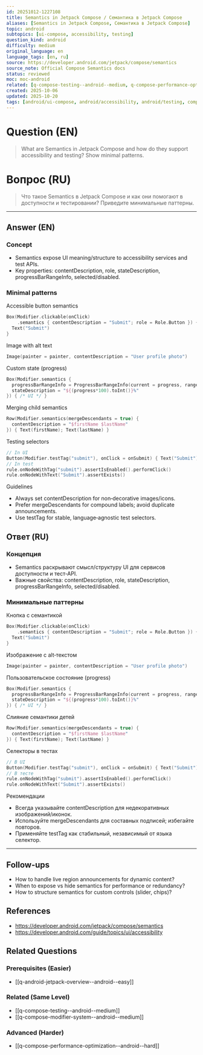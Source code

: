 ```yaml
---
id: 20251012-1227108
title: Semantics in Jetpack Compose / Семантика в Jetpack Compose
aliases: [Semantics in Jetpack Compose, Семантика в Jetpack Compose]
topic: android
subtopics: [ui-compose, accessibility, testing]
question_kind: android
difficulty: medium
original_language: en
language_tags: [en, ru]
source: https://developer.android.com/jetpack/compose/semantics
source_note: Official Compose Semantics docs
status: reviewed
moc: moc-android
related: [q-compose-testing--android--medium, q-compose-performance-optimization--android--hard, q-compose-modifier-system--android--medium]
created: 2025-10-06
updated: 2025-10-20
tags: [android/ui-compose, android/accessibility, android/testing, compose/semantics, difficulty/medium]
---
```

# Question (EN)
> What are Semantics in Jetpack Compose and how do they support accessibility and testing? Show minimal patterns.

# Вопрос (RU)
> Что такое Semantics в Jetpack Compose и как они помогают в доступности и тестировании? Приведите минимальные паттерны.

---

## Answer (EN)

### Concept
- Semantics expose UI meaning/structure to accessibility services and test APIs.
- Key properties: contentDescription, role, stateDescription, progressBarRangeInfo, selected/disabled.

### Minimal patterns

Accessible button semantics
```kotlin
Box(Modifier.clickable(onClick)
    .semantics { contentDescription = "Submit"; role = Role.Button }) {
  Text("Submit")
}
```

Image with alt text
```kotlin
Image(painter = painter, contentDescription = "User profile photo")
```

Custom state (progress)
```kotlin
Box(Modifier.semantics {
  progressBarRangeInfo = ProgressBarRangeInfo(current = progress, range = 0f..1f)
  stateDescription = "${(progress*100).toInt()}%"
}) { /* UI */ }
```

Merging child semantics
```kotlin
Row(Modifier.semantics(mergeDescendants = true) {
  contentDescription = "$firstName $lastName"
}) { Text(firstName); Text(lastName) }
```

Testing selectors
```kotlin
// In UI
Button(Modifier.testTag("submit"), onClick = onSubmit) { Text("Submit") }
// In test
rule.onNodeWithTag("submit").assertIsEnabled().performClick()
rule.onNodeWithText("Submit").assertExists()
```

Guidelines
- Always set contentDescription for non‑decorative images/icons.
- Prefer mergeDescendants for compound labels; avoid duplicate announcements.
- Use testTag for stable, language‑agnostic test selectors.

## Ответ (RU)

### Концепция
- Semantics раскрывают смысл/структуру UI для сервисов доступности и тест‑API.
- Важные свойства: contentDescription, role, stateDescription, progressBarRangeInfo, selected/disabled.

### Минимальные паттерны

Кнопка с семантикой
```kotlin
Box(Modifier.clickable(onClick)
    .semantics { contentDescription = "Submit"; role = Role.Button }) {
  Text("Submit")
}
```

Изображение с alt‑текстом
```kotlin
Image(painter = painter, contentDescription = "User profile photo")
```

Пользовательское состояние (progress)
```kotlin
Box(Modifier.semantics {
  progressBarRangeInfo = ProgressBarRangeInfo(current = progress, range = 0f..1f)
  stateDescription = "${(progress*100).toInt()}%"
}) { /* UI */ }
```

Слияние семантики детей
```kotlin
Row(Modifier.semantics(mergeDescendants = true) {
  contentDescription = "$firstName $lastName"
}) { Text(firstName); Text(lastName) }
```

Селекторы в тестах
```kotlin
// В UI
Button(Modifier.testTag("submit"), onClick = onSubmit) { Text("Submit") }
// В тесте
rule.onNodeWithTag("submit").assertIsEnabled().performClick()
rule.onNodeWithText("Submit").assertExists()
```

Рекомендации
- Всегда указывайте contentDescription для недекоративных изображений/иконок.
- Используйте mergeDescendants для составных подписей; избегайте повторов.
- Применяйте testTag как стабильный, независимый от языка селектор.

---

## Follow-ups
- How to handle live region announcements for dynamic content?
- When to expose vs hide semantics for performance or redundancy?
- How to structure semantics for custom controls (slider, chips)?

## References
- https://developer.android.com/jetpack/compose/semantics
- https://developer.android.com/guide/topics/ui/accessibility

## Related Questions

### Prerequisites (Easier)
- [[q-android-jetpack-overview--android--easy]]

### Related (Same Level)
- [[q-compose-testing--android--medium]]
- [[q-compose-modifier-system--android--medium]]

### Advanced (Harder)
- [[q-compose-performance-optimization--android--hard]]

